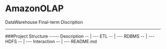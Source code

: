 # AmazonOLAP
DataWarehouse Final-term Discription



---

###Project Structure
	----- Description --
     |
      --- ETL --
     |
      --- RDBMS --
     |
      --- HDFS --
     |
      --- Interaction --
     |
      --- README.md